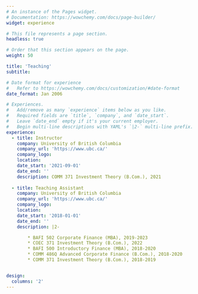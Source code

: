 ```yaml
---
# An instance of the Pages widget.
# Documentation: https://wowchemy.com/docs/page-builder/
widget: experience

# This file represents a page section.
headless: true

# Order that this section appears on the page.
weight: 50

title: 'Teaching'
subtitle:

# Date format for experience
#   Refer to https://wowchemy.com/docs/customization/#date-format
date_format: Jan 2006

# Experiences.
#   Add/remove as many `experience` items below as you like.
#   Required fields are `title`, `company`, and `date_start`.
#   Leave `date_end` empty if it's your current employer.
#   Begin multi-line descriptions with YAML's `|2-` multi-line prefix.
experience:
  - title: Instructor
    company: University of British Columbia
    company_url: 'https://www.ubc.ca/'
    company_logo:
    location: 
    date_start: '2021-09-01'
    date_end: ''
    description: COMM 371 Investment Theory (B.Com.), 2021
    
  - title: Teaching Assistant
    company: University of British Columbia
    company_url: 'https://www.ubc.ca/'
    company_logo: 
    location: 
    date_start: '2018-01-01'
    date_end: ''
    description: |2-

        * BAFI 502 Corporate Finance (MBA), 2019-2023
        * COEC 371 Investment Theory (B.Com.), 2022
        * BAFI 500 Introductory Finance (MBA), 2018-2020
        * COMM 486Q Advanced Corporate Finance (B.Com.), 2018-2020
        * COMM 371 Investment Theory (B.Com.), 2018-2019


design:
  columns: '2'
---
```



